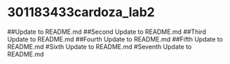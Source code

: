 # 301183433cardoza_lab2
##Update to README.md
##Second Update to README.md
##Third Update to README.md
##Fourth Update to README.md
##Fifth Update to README.md
#Sixth Update to README.md
#Seventh Update to README.md
